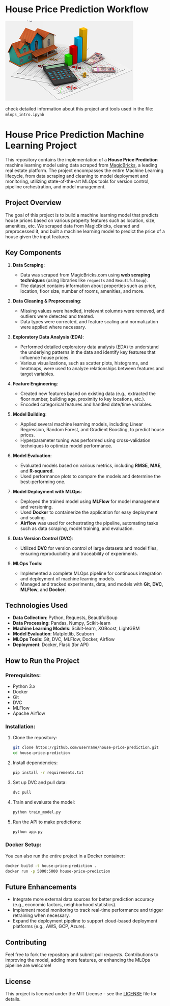 # House Price Prediction Workflow

![alt text](image.png)

check detailed information about this project and tools used in the file: `mlops_intro.ipynb`


# House Price Prediction Machine Learning Project

This repository contains the implementation of a **House Price Prediction** machine learning model using data scraped from [MagicBricks](https://www.magicbricks.com), a leading real estate platform. The project encompasses the entire Machine Learning lifecycle, from data scraping and cleaning to model deployment and monitoring, utilizing state-of-the-art MLOps tools for version control, pipeline orchestration, and model management.

## Project Overview

The goal of this project is to build a machine learning model that predicts house prices based on various property features such as location, size, amenities, etc. We scraped data from MagicBricks, cleaned and preprocessed it, and built a machine learning model to predict the price of a house given the input features.

## Key Components

1. **Data Scraping**:
   - Data was scraped from MagicBricks.com using **web scraping techniques** (using libraries like `requests` and `BeautifulSoup`).
   - The dataset contains information about properties such as price, location, floor size, number of rooms, amenities, and more.

2. **Data Cleaning & Preprocessing**:
   - Missing values were handled, irrelevant columns were removed, and outliers were detected and treated.
   - Data types were corrected, and feature scaling and normalization were applied where necessary.

3. **Exploratory Data Analysis (EDA)**:
   - Performed detailed exploratory data analysis (EDA) to understand the underlying patterns in the data and identify key features that influence house prices.
   - Various visualizations, such as scatter plots, histograms, and heatmaps, were used to analyze relationships between features and target variables.

4. **Feature Engineering**:
   - Created new features based on existing data (e.g., extracted the floor number, building age, proximity to key locations, etc.).
   - Encoded categorical features and handled date/time variables.

5. **Model Building**:
   - Applied several machine learning models, including Linear Regression, Random Forest, and Gradient Boosting, to predict house prices.
   - Hyperparameter tuning was performed using cross-validation techniques to optimize model performance.

6. **Model Evaluation**:
   - Evaluated models based on various metrics, including **RMSE**, **MAE**, and **R-squared**.
   - Used performance plots to compare the models and determine the best-performing one.

7. **Model Deployment with MLOps**:
   - Deployed the trained model using **MLFlow** for model management and versioning.
   - Used **Docker** to containerize the application for easy deployment and scaling.
   - **Airflow** was used for orchestrating the pipeline, automating tasks such as data scraping, model training, and evaluation.
   
8. **Data Version Control (DVC)**:
   - Utilized **DVC** for version control of large datasets and model files, ensuring reproducibility and traceability of experiments.

9. **MLOps Tools**:
   - Implemented a complete MLOps pipeline for continuous integration and deployment of machine learning models.
   - Managed and tracked experiments, data, and models with **Git**, **DVC**, **MLFlow**, and **Docker**.

## Technologies Used

- **Data Collection**: Python, Requests, BeautifulSoup
- **Data Processing**: Pandas, Numpy, Scikit-learn
- **Machine Learning Models**: Scikit-learn, XGBoost, LightGBM
- **Model Evaluation**: Matplotlib, Seaborn
- **MLOps Tools**: Git, DVC, MLFlow, Docker, Airflow
- **Deployment**: Docker, Flask (for API)
  
## How to Run the Project

### Prerequisites:
- Python 3.x
- Docker
- Git
- DVC
- MLFlow
- Apache Airflow

### Installation:
1. Clone the repository:
   ```bash
   git clone https://github.com/username/house-price-prediction.git
   cd house-price-prediction
   ```

2. Install dependencies:
   ```bash
   pip install -r requirements.txt
   ```

3. Set up DVC and pull data:
   ```bash
   dvc pull
   ```

4. Train and evaluate the model:
   ```bash
   python train_model.py
   ```

5. Run the API to make predictions:
   ```bash
   python app.py
   ```

### Docker Setup:
You can also run the entire project in a Docker container:
```bash
docker build -t house-price-prediction .
docker run -p 5000:5000 house-price-prediction
```

## Future Enhancements

- Integrate more external data sources for better prediction accuracy (e.g., economic factors, neighborhood statistics).
- Implement model monitoring to track real-time performance and trigger retraining when necessary.
- Expand the deployment pipeline to support cloud-based deployment platforms (e.g., AWS, GCP, Azure).

## Contributing

Feel free to fork the repository and submit pull requests. Contributions to improving the model, adding more features, or enhancing the MLOps pipeline are welcome!

## License

This project is licensed under the MIT License - see the [LICENSE](LICENSE) file for details.
